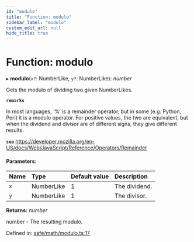 ```yaml
---
id: "modulo"
title: "Function: modulo"
sidebar_label: "modulo"
custom_edit_url: null
hide_title: true
---
```


# Function: modulo

▸ **modulo**(`x?`: NumberLike, `y?`: NumberLike): *number*

Gets the modulo of dividing two given NumberLikes.

**`remarks`** 

In most languages, ‘%’ is a remainder operator, but in some (e.g. Python, Perl) it is a modulo operator.
For positive values, the two are equivalent, but when the dividend and divisor are of different signs, they give different results.

**`see`** https://developer.mozilla.org/en-US/docs/Web/JavaScript/Reference/Operators/Remainder

#### Parameters:

Name | Type | Default value | Description |
:------ | :------ | :------ | :------ |
`x` | NumberLike | 1 | The dividend.   |
`y` | NumberLike | 1 | The divisor.   |

**Returns:** *number*

number - The resulting modulo.

Defined in: [safe/math/modulo.ts:17](https://github.com/diced/hikidashi/blob/ec4e1b9/src/safe/math/modulo.ts#L17)
